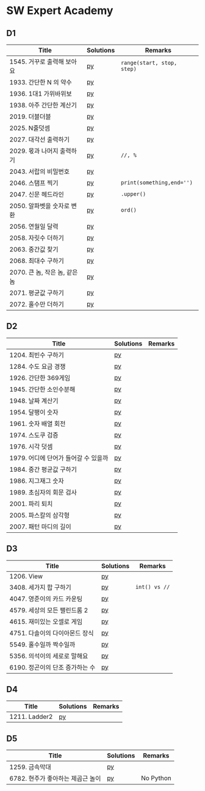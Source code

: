 # SW Expert Academy


## D1
| Title | Solutions | Remarks |
| ---- | ---- | ---- |
| 1545. 거꾸로 출력해 보아요 | [py](solutions/D1/1545.py) | `range(start, stop, step)` |
| 1933. 간단한 N 의 약수 | [py](solutions/D1/1933.py) | |
| 1936. 1대1 가위바위보 | [py](solutions/D1/1936.py) | |
| 1938. 아주 간단한 계산기 | [py](solutions/D1/1938.py) | |
| 2019. 더블더블 | [py](solutions/D1/2019.py) | |
| 2025. N줄덧셈 | [py](solutions/D1/2025.py) | |
| 2027. 대각선 출력하기 | [py](solutions/D1/2027.py) | |
| 2029. 몫과 나머지 출력하기 | [py](solutions/D1/2029.py) | `//, %` |
| 2043. 서랍의 비밀번호 | [py](solutions/D1/2043.py) | |
| 2046. 스탬프 찍기 | [py](solutions/D1/2046.py) | `print(something,end='')` |
| 2047. 신문 헤드라인 | [py](solutions/D1/2047.py) | `.upper()` |
| 2050. 알파벳을 숫자로 변환 | [py](solutions/D1/2050.py) | `ord()` |
| 2056. 연월일 달력 | [py](solutions/D1/2056.py) | |
| 2058. 자릿수 더하기 | [py](solutions/D1/2058.py) | |
| 2063. 중간값 찾기 | [py](solutions/D1/2063.py) | |
| 2068. 최대수 구하기 | [py](solutions/D1/2068.py) | |
| 2070. 큰 놈, 작은 놈, 같은 놈 | [py](solutions/D1/2070.py) | |
| 2071. 평균값 구하기 | [py](solutions/D1/2071.py) | |
| 2072. 홀수만 더하기 | [py](solutions/D1/2072.py) | |


## D2
| Title | Solutions | Remarks |
| ---- | ---- | ---- |
| 1204. 최빈수 구하기 | [py](solutions/D2/1204.py) | |
| 1284. 수도 요금 경쟁 | [py](solutions/D2/1284.py) | |
| 1926. 간단한 369게임 | [py](solutions/D2/1926.py) | |
| 1945. 간단한 소인수분해 | [py](solutions/D2/1945.py) | |
| 1948. 날짜 계산기 | [py](solutions/D2/1948.py) | |
| 1954. 달팽이 숫자 | [py](solutions/D2/1954.py) | |
| 1961. 숫자 배열 회전 | [py](solutions/D2/1961.py) | |
| 1974. 스도쿠 검증 | [py](solutions/D2/1974.py) | |
| 1976. 시각 덧셈 | [py](solutions/D2/1976.py) | |
| 1979. 어디에 단어가 들어갈 수 있을까 | [py](solutions/D2/1979.py) | |
| 1984. 중간 평균값 구하기 | [py](solutions/D2/1984.py) | |
| 1986. 지그재그 숫자 | [py](solutions/D2/1986.py) | |
| 1989. 초심자의 회문 검사 | [py](solutions/D2/1989.py) | |
| 2001. 파리 퇴치 | [py](solutions/D2/2001.py) | |
| 2005. 파스칼의 삼각형 | [py](solutions/D2/2005.py) | |
| 2007. 패턴 마디의 길이 | [py](solutions/D2/2007.py) | |


## D3
| Title | Solutions | Remarks |
| ---- | ---- | ---- |
| 1206. View | [py](solutions/D3/1206.py) | |
| 3408. 세가지 합 구하기 | [py](solutions/D3/3408.py) | `int() vs //` |
| 4047. 영준이의 카드 카운팅 | [py](solutions/D3/4047.py) | |
| 4579. 세상의 모든 팰린드롬 2 | [py](solutions/D3/4579.py) | |
| 4615. 재미있는 오셀로 게임 | [py](solutions/D3/4615.py) | |
| 4751. 다솔이의 다이아몬드 장식 | [py](solutions/D3/4751.py) | |
| 5549. 홀수일까 짝수일까 | [py](solutions/D3/5549.py) | |
| 5356. 의석이의 세로로 말해요 | [py](solutions/D3/5356.py) | |
| 6190. 정곤이의 단조 증가하는 수 | [py](solutions/D3/6190.py) | |


## D4
| Title | Solutions | Remarks |
| ---- | ---- | ---- |
| 1211. Ladder2 | [py](solutions/D3/1211.py) | |


## D5
| Title | Solutions | Remarks |
| ---- | ---- | ---- |
| 1259. 금속막대 | [py](solutions/D5/1259.py) | |
| 6782. 현주가 좋아하는 제곱근 놀이 | [py](solutions/D5/6782.py) | No Python |
